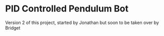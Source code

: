 # PID Controlled Pendulum Bot

Version 2 of this project, started by Jonathan but soon to be taken over by Bridget
